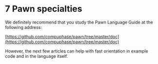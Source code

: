 # 7 Pawn specialties

We definitely recommend that you study the Pawn Language Guide at the following address:

[https://github.com/compuphase/pawn/tree/master/doc](https://github.com/compuphase/pawn/tree/master/doc)

However, the next few articles can help with fast orientation in example code and in the language itself.

